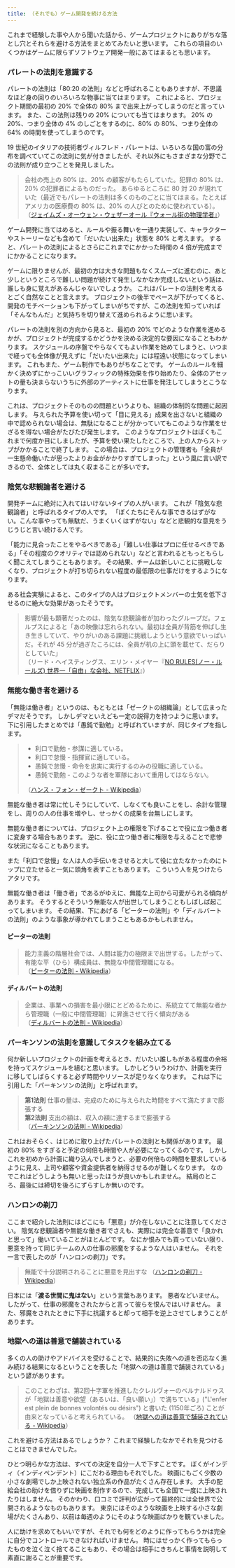 ```yaml
---
title: （それでも）ゲーム開発を続ける方法
---
```


これまで経験した事や人から聞いた話から、ゲームプロジェクトにありがちな落とし穴とそれらを避ける方法をまとめてみたいと思います。
これらの項目のいくつかはゲームに限らずソフトウェア開発一般にあてはまるとも思います。

### パレートの法則を意識する

パレートの法則は「80:20 の法則」などと呼ばれることもありますが、不思議なほど身の回りのいろいろな物事に当てはまります。
これによると、プロジェクト期間の最初の 20% で全体の 80% まで出来上がってしまうのだと言っています。
また、この法則は残りの 20% についても当てはまります。
20% の 20%、つまり全体の 4% のしごとをするのに、80% の 80%、つまり全体の 64% の時間を使ってしまうのです。

19 世紀のイタリアの技術者ヴィルフレド・パレートは、いろいろな国の富の分布を調べていてこの法則に気が付きましたが、それ以外にもさまざまな分野でこの法則が成り立つことを発見しました。

> 会社の売上の 80% は、20% の顧客がもたらしていた。犯罪の 80% は、20% の犯罪者によるものだった。
> あらゆるところに 80 対 20 が現れていた（最近でもパレートの法則は多くのものごとに当てはまる。たとえばアメリカの医療費の 80% は、20% の人びとのために使われている）。   
> （[ジェイムズ・オーウェン・ウェザーオール『ウォール街の物理学者』](https://amzn.to/47GJzjP)）

ゲーム開発に当てはめると、ルールや振る舞いを一通り実装して、キャラクターやストーリーなども含めて「だいたい出来た」状態を 80% と考えます。
すると、パレートの法則によるとさらにこれまでにかかった時間の 4 倍が完成までにかかることになります。

ゲームに限りませんが、最初の方は大きな問題もなくスムーズに進むのに、あと少しというところで難しい問題が続けて発生しなかなか完成しないという話は、誰しも身に覚えがあるんじゃないでしょうか。
これはパレートの法則を考えるとごく自然なことと言えます。
プロジェクトの後半でペースが下がってくると、開発のモチベーションも下がってしまいがちですが、この法則を知っていれば「そんなもんだ」と気持ちを切り替えて進められるように思います。

パレートの法則を別の方向から見ると、最初の 20% でどのような作業を進めるかが、プロジェクトが完成するかどうかを決める決定的な要因になることもわかります。
スケジュールの序盤でやらなくてもよい作業を始めてしまうと、いつまで経っても全体像が見えずに「だいたい出来た」には程遠い状態になってしまいます。
これもまた、ゲーム制作でもありがちなことです。
ゲームのルールを細かく決めずにかっこいいグラフィックの特殊効果を作り始めたり、全体のアセットの量も決まらないうちに外部のアーティストに仕事を発注してしまうとこうなります。

これは、プロジェクトそのものの問題というよりも、組織の体制的な問題に起因します。
与えられた予算を使い切って「目に見える」成果を出さないと組織の中で認められない場合は、無駄になることが分かっていてもこのような作業をせざるを得ない場合がたびたび発生します。
このようなプロジェクトはぼくもこれまで何度か目にしましたが、予算を使い果たしたところで、上の人からストップがかかることで終了します。
この場合は、プロジェクトの管理者も「全員が一生懸命働いたが思ったよりお金がかかりすぎてしまった」という風に言い訳できるので、全体としては丸く収まることが多いです。

### 陰気な悲観論者を避ける

開発チームに絶対に入れてはいけないタイプの人がいます。
これが「陰気な悲観論者」と呼ばれるタイプの人です。
「ぼくたちにそんな事できるはずがない。こんな事やっても無駄だ、うまくいくはずがない」などと悲観的な意見をうじうじと言い続ける人です。

「能力に見合ったことをやるべきである」「難しい仕事はプロに任せるべきである」「その程度のクオリティでは認められない」などと言われるともっともらしく聞こえてしまうこともあります。
その結果、チームは新しいことに挑戦しなくなり、プロジェクトが打ち切られない程度の最低限の仕事だけをするようになります。

ある社会実験によると、このタイプの人はプロジェクトメンバーの士気を低下させるのに絶大な効果があったそうです。

> 影響が最も顕著だったのは、陰気な悲観論者が加わったグループだ。フェルプスによると「あの映像は忘れられない。最初は全員が背筋を伸ばし生き生きしていて、やりがいのある課題に挑戦しようという意欲でいっぱいだ。それが 45 分が過ぎたころには、全員が机の上に頭を載せて、だらりとしていた」  
> （リード・ヘイスティングス、エリン・メイヤー『[NO RULES(ノー・ルールズ) 世界一「自由」な会社、NETFLIX](https://amzn.to/3VojhxZ)』）

### 無能な働き者を避ける

「無能は働き者」というのは、もともとは「ゼークトの組織論」として広まったデマだそうです。
しかしデマといえども一定の説得力を持つように思います。
下に引用したまとめでは「愚鈍で勤勉」と呼ばれていますが、同じタイプを指します。

> - 利口で勤勉 - 参謀に適している。
> - 利口で怠慢 - 指揮官に適している。
> - 愚鈍で怠慢 - 命令を忠実に実行するのみの役職に適している。
> - 愚鈍で勤勉 - このような者を軍隊において重用してはならない。
>
> （[ハンス・フォン・ゼークト - Wikipedia](https://ja.wikipedia.org/wiki/%E3%83%8F%E3%83%B3%E3%82%B9%E3%83%BB%E3%83%95%E3%82%A9%E3%83%B3%E3%83%BB%E3%82%BC%E3%83%BC%E3%82%AF%E3%83%88)）

無能な働き者は常に忙しそうにしていて、しなくても良いことをし、余計な管理をし、周りの人の仕事を増やし、せっかくの成果を台無しにします。

無能な働き者については、プロジェクト上の権限を下げることで役に立つ働き者に変身する場合もあります。
逆に、役に立つ働き者に権限を与えることで悲惨な状況になることもあります。

また「利口で怠慢」な人は人の手伝いをさせると大して役に立たなかったのにトップに立たせると一気に頭角を表すこともあります。
こういう人を見つけたらアタリです。

無能な働き者は「働き者」であるがゆえに、無能な上司から可愛がられる傾向があります。
そうするとそういう無能な人が出世してしまうこともしばしば起こってしまいます。
その結果、下にあげる「ピーターの法則」や「ディルバートの法則」のような事象が導かれてしまうこともあるかもしれません。


#### ピーターの法則

> 能力主義の階層社会では、人間は能力の極限まで出世する。したがって、有能な平（ひら）構成員は、無能な中間管理職になる。  
> （[ピーターの法則 - Wikipedia](https://ja.wikipedia.org/wiki/%E3%83%94%E3%83%BC%E3%82%BF%E3%83%BC%E3%81%AE%E6%B3%95%E5%89%87)）


#### ディルバートの法則

> 企業は、事業への損害を最小限にとどめるために、系統立てて無能な者から管理職（一般に中間管理職）に昇進させて行く傾向がある  
> （[ディルバートの法則 - Wikipedia](https://ja.wikipedia.org/wiki/%E3%83%87%E3%82%A3%E3%83%AB%E3%83%90%E3%83%BC%E3%83%88%E3%81%AE%E6%B3%95%E5%89%87)）




### パーキンソンの法則を意識してタスクを組み立てる

何か新しいプロジェクトの計画を考えるとき、だいたい誰しもがある程度の余裕を持ってスケジュールを組むと思います。
しかしどういうわけか、計画を実行に移してしばらくすると必ず時間やリソースが足りなくなります。
これは下に引用した「パーキンソンの法則」と呼ばれます。

> **第1法則**
> 仕事の量は、完成のために与えられた時間をすべて満たすまで膨張する  
> **第2法則**
> 支出の額は、収入の額に達するまで膨張する  
> （[パーキンソンの法則 - Wikipedia](https://ja.wikipedia.org/wiki/%E3%83%91%E3%83%BC%E3%82%AD%E3%83%B3%E3%82%BD%E3%83%B3%E3%81%AE%E6%B3%95%E5%89%87)）

これはおそらく、はじめに取り上げたパレートの法則とも関係があります。
最初の 80% をすぎると予定の何倍も時間や人が必要になってくるのです。
しかしこれを初めから計画に織り込んでしまうと、必要の何倍もの時間を要求しているように見え、上司や顧客や資金提供者を納得させるのが難しくなります。
なのでこれはどうしようも無いと思ったほうが良いかもしれません。
結局のところ、最後には締切を後ろにずらすしか無いのです。

### ハンロンの剃刀

ここまで紹介した法則にはどこにも「悪意」が介在しないことに注意してください。
陰気な悲観論者や無能な働き者でさえも、実際には完全な善意で「良かれと思って」働いていることがほとんどです。
なにか恨みでも買っていない限り、悪意を持って同じチームの人の仕事の邪魔をするような人はいません。
それを一言で表したのが「ハンロンの剃刀」です。

> 無能で十分説明されることに悪意を見出すな
> （[ハンロンの剃刀 - Wikipedia](https://ja.wikipedia.org/wiki/%E3%83%8F%E3%83%B3%E3%83%AD%E3%83%B3%E3%81%AE%E5%89%83%E5%88%80)）

日本には「**渡る世間に鬼はない**」という言葉もあります。
悪者などいません。
したがって、仕事の邪魔をされたからと言って彼らを恨んではいけません。
また、邪魔をされたときに下手に抗議すると却って相手を逆上させてしまうことがあります。

### 地獄への道は善意で舗装されている

多くの人の助けやアドバイスを受けることで、結果的に失敗への道を否応なく進み続ける結果になるということを表した「地獄への道は善意で舗装されている」という諺があります。

> このことわざは、第2回十字軍を推進したクレルヴォーのベルナルドゥスが「地獄は善意や欲望（あるいは、「良い願い」）で満ちている」("L'enfer est plein de bonnes volontés ou désirs") と書いた (1150年ごろ) ことが由来となっていると考えられている。
> （[地獄への道は善意で舗装されている - Wikipedia](https://ja.wikipedia.org/wiki/%E5%9C%B0%E7%8D%84%E3%81%B8%E3%81%AE%E9%81%93%E3%81%AF%E5%96%84%E6%84%8F%E3%81%A7%E8%88%97%E8%A3%85%E3%81%95%E3%82%8C%E3%81%A6%E3%81%84%E3%82%8B)）

これを避ける方法はあるでしょうか？
これまで経験したなかでそれを見つけることはできませんでした。

ひとつ明らかな方法は、すべての決定を自分一人で下すことです。
ぼくがインディ（インディペンデント）にこだわる理由もそれでした。
映画にもごく少数の小さな劇場でしか上映されない独立系の作品がたくさん存在します。
大手の配給会社の助けを借りずに映画を制作するので、完成しても全国で一度に上映されたりはしません。
そのかわり、口コミで評判が広がって最終的には全世界で公開されるようなものもあります。
東京にはそのような映画を上映する小さな劇場がたくさんあり、以前は毎週のようにそのような映画ばかりを観ていました。

人に助けを求めてもいいですが、それでも何をどのように作ってもらうかは完全に自分でコントロールできなければいけません。
時にはせっかく作ってもらったものを泣く泣く捨てることもあり、その場合は相手にきちんと事情を説明して素直に謝ることが重要です。
